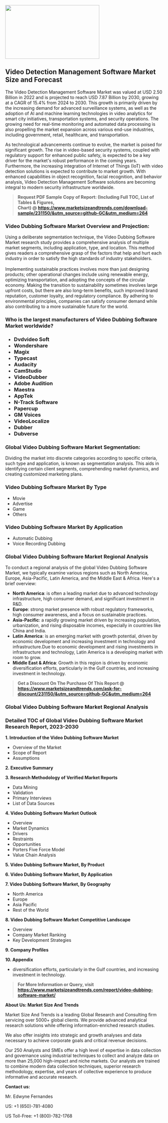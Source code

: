 <p><img class="alignnone size-medium wp-image-20088" src="https://ffe5etoiles.com/wp-content/uploads/2024/12/MST1-300x171.png" alt="" width="300" height="171" /></p><h2>Video Detection Management Software Market Size and Forecast</h2><p>The Video Detection Management Software Market was valued at USD 2.50 Billion in 2022 and is projected to reach USD 7.87 Billion by 2030, growing at a CAGR of 15.4% from 2024 to 2030. This growth is primarily driven by the increasing demand for advanced surveillance systems, as well as the adoption of AI and machine learning technologies in video analytics for smart city initiatives, transportation systems, and security operations. The growing need for real-time monitoring and automated data processing is also propelling the market expansion across various end-use industries, including government, retail, healthcare, and transportation.</p><p>As technological advancements continue to evolve, the market is poised for significant growth. The rise in video-based security systems, coupled with regulatory support for enhanced public safety, is expected to be a key driver for the market's robust performance in the coming years. Furthermore, the increasing integration of Internet of Things (IoT) with video detection solutions is expected to contribute to market growth. With enhanced capabilities in object recognition, facial recognition, and behavior analysis, Video Detection Management Software solutions are becoming integral to modern security infrastructure worldwide.</p></p><blockquote id="" class=""><strong>Request PDF Sample Copy of Report: (Including Full TOC, List of Tables &amp; Figures, Chart)&nbsp;@&nbsp;<strong><a href="https://www.marketsizeandtrends.com/download-sample/231150/&utm_source=github-GC&utm_medium=264" target="_blank">https://www.marketsizeandtrends.com/download-sample/231150/&utm_source=github-GC&utm_medium=264</a></strong></strong></blockquote><h3 id="" class="">Video Dubbing Software Market&nbsp;Overview and Projection:</h3><p id="" class="">Using a deliberate segmentation technique, the Video Dubbing Software Market research study provides a comprehensive analysis of multiple market segments, including application, type, and location. This method gives readers a comprehensive grasp of the factors that help and hurt each industry in order to satisfy the high standards of industry stakeholders. <br /> <br />Implementing sustainable practices involves more than just designing products; other operational changes include using renewable energy, optimizing transportation, and adopting the concepts of the circular economy. Making the transition to sustainability sometimes involves large upfront costs, but there are also long-term benefits, such improved brand reputation, customer loyalty, and regulatory compliance. By adhering to environmental principles, companies can satisfy consumer demand while also contributing to a more sustainable future for the world.</p><h3 id="" class="">Who is the largest manufacturers of&nbsp;Video Dubbing Software Market worldwide?</h3><h3 class=""><p><ul><li>Dvdvideo Soft </li><li> Wondershare </li><li> Magix </li><li> Typecast </li><li> Audacity </li><li> CamStudio </li><li> VideoDubber </li><li> Adobe Audition </li><li> Maestra </li><li> AppTek </li><li> N-Track Software </li><li> Papercup </li><li> GM Voices </li><li> VideoLocalize </li><li> Dubber </li><li> Dubverse</li></ul></p></h3><h3 id="" class="">Global&nbsp;Video Dubbing Software Market Segmentation:</h3><p id="" class="">Dividing the market into discrete categories according to specific criteria, such type and application, is known as segmentation analysis. This aids in identifying certain client segments, comprehending market dynamics, and creating customized marketing plans.</p><h3 id="" class="">Video Dubbing Software Market&nbsp;By Type</h3><p><p><ul><li>Movie</li><li> Advertise</li><li> Game</li><li> Others</p></li></ul></p></p><h3 id="" class="">Video Dubbing Software Market&nbsp;By Application</h3><p class=""><p><ul><li>Automatic Dubbing</li><li> Voice Recording Dubbing</li></ul></p></p><h3 id="" class="">Global Video Dubbing Software Market Regional Analysis</h3><p id="" class="">To conduct a regional analysis of the global Video Dubbing Software Market, we typically examine various regions such as North America, Europe, Asia-Pacific, Latin America, and the Middle East &amp; Africa. Here's a brief overview:</p><ul><li><strong>North America</strong>: is often a leading market due to advanced technology infrastructure, high consumer demand, and significant investment in R&amp;D.</li><li><strong>Europe</strong>: strong market presence with robust regulatory frameworks, high consumer awareness, and a focus on sustainable practices.</li><li><strong>Asia-Pacific</strong>: a rapidly growing market driven by increasing population, urbanization, and rising disposable incomes, especially in countries like China and India.</li><li><strong>Latin America</strong>: is an emerging market with growth potential, driven by economic development and increasing investment in technology and infrastructure.Due to economic development and rising investments in infrastructure and technology, Latin America is a developing market with room to grow.</li><li><strong>Middle East &amp; Africa</strong>: Growth in this region is driven by economic diversification efforts, particularly in the Gulf countries, and increasing investment in technology.</li></ul><blockquote id="" class=""><strong>Get a Discount On The Purchase Of This Report @ <strong><a href="https://www.marketsizeandtrends.com/ask-for-discount/231150/&utm_source=github-GC&utm_medium=264" target="_blank">https://www.marketsizeandtrends.com/ask-for-discount/231150/&utm_source=github-GC&utm_medium=264</a></strong></strong></blockquote><h3 id="" class="">Global Video Dubbing Software Market Regional Analysis</h3><h3 id="" class="">Detailed TOC of Global Video Dubbing Software Market Research Report, 2023-2030</h3><p id="" class=""><strong>1. Introduction of the Video Dubbing Software Market</strong></p><ul><li>Overview of the Market</li><li>Scope of Report</li><li>Assumptions</li></ul><p id="" class=""><strong>2. Executive Summary</strong></p><p id="" class=""><strong>3. Research Methodology of Verified Market Reports</strong></p><ul><li>Data Mining</li><li>Validation</li><li>Primary Interviews</li><li>List of Data Sources</li></ul><p id="" class=""><strong>4. Video Dubbing Software Market Outlook</strong></p><ul><li>Overview</li><li>Market Dynamics</li><li>Drivers</li><li>Restraints</li><li>Opportunities</li><li>Porters Five Force Model</li><li>Value Chain Analysis</li></ul><p id="" class=""><strong>5. Video Dubbing Software Market, By Product</strong></p><p id="" class=""><strong>6. Video Dubbing Software Market, By Application</strong></p><p id="" class=""><strong>7. Video Dubbing Software Market, By Geography</strong></p><ul><li>North America</li><li>Europe</li><li>Asia Pacific</li><li>Rest of the World</li></ul><p id="" class=""><strong>8. Video Dubbing Software Market Competitive Landscape</strong></p><ul><li>Overview</li><li>Company Market Ranking</li><li>Key Development Strategies</li></ul><p id="" class=""><strong>9. Company Profiles</strong></p><p id="" class=""><strong>10. Appendix</strong></p><ul><li>diversification efforts, particularly in the Gulf countries, and increasing investment in technology.</li></ul><blockquote id="" class=""><strong>For More Information or Query, visit <strong><strong><a href="https://www.marketsizeandtrends.com/report/video-dubbing-software-market/" target="_blank">https://www.marketsizeandtrends.com/report/video-dubbing-software-market/</a></strong></strong></strong></blockquote><p id="" class=""><strong>About Us: Market Size And Trends</strong></p><p id="" class="">Market Size And Trends is a leading Global Research and Consulting firm servicing over 5000+ global clients. We provide advanced analytical research solutions while offering information-enriched research studies.</p><p id="" class="">We also offer insights into strategic and growth analyses and data necessary to achieve corporate goals and critical revenue decisions.</p><p id="" class="">Our 250 Analysts and SMEs offer a high level of expertise in data collection and governance using industrial techniques to collect and analyze data on more than 25,000 high-impact and niche markets. Our analysts are trained to combine modern data collection techniques, superior research methodology, expertise, and years of collective experience to produce informative and accurate research.</p><p id="" class=""><strong>Contact us:</strong></p><p id="" class="">Mr. Edwyne Fernandes</p><p id="" class="">US: +1 (650)-781-4080</p><p id="" class="">US Toll-Free: +1 (800)-782-1768</p>
